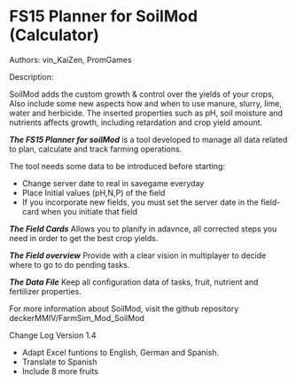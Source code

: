 # FS15 Planner for SoilMod (Calculator)

Authors: vin_KaiZen, PromGames

Description:

SoilMod adds the custom growth & control over the yields of your crops,
Also include some new aspects how and when to use manure, slurry, lime, water and herbicide. 
The inserted properties such as pH, soil moisture and nutrients affects growth, including  retardation and crop yield amount.

***The FS15 Planner for soilMod*** is a tool developed to manage all data related to plan, calculate and track farming operations.

The tool needs some data to be introduced before starting:

 - Change server date to real in savegame everyday
 - Place Initial values (pH,N,P) of the field
 - If you incorporate new fields, you must set the server date in the field-card when you initiate that field
 
***The Field Cards*** Allows you to planify in adavnce, all corrected steps you need in order to get the best crop yields.

***The Field overview*** Provide with a clear vision in multiplayer to decide where to go to do pending tasks.

***The Data File*** Keep all configuration data of tasks, fruit, nutrient and fertilizer properties. 

For more information about SoilMod, visit the  github repository deckerMMIV/FarmSim_Mod_SoilMod


Change Log Version 1.4
- Adapt Excel funtions to English, German and Spanish.
- Translate to Spanish
- Include 8 more fruits



